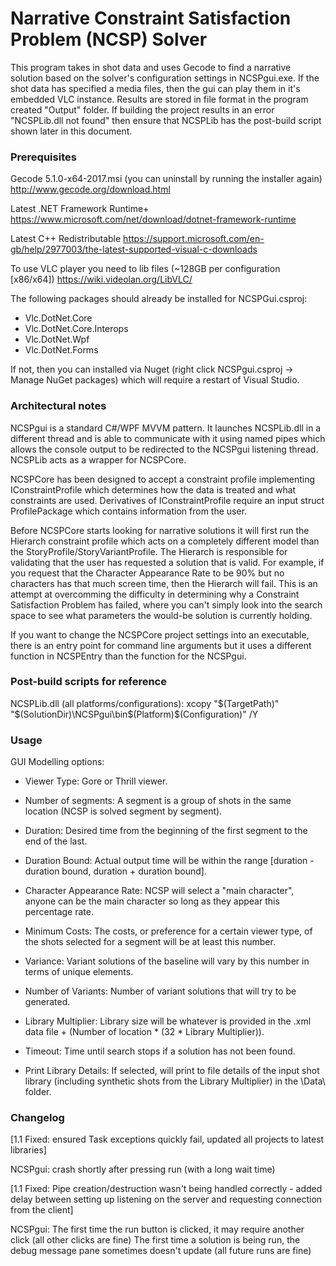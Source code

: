 # Narrative Constraint Satisfaction Problem (NCSP) Solver

This program takes in shot data and uses Gecode to find a narrative solution based on the solver's configuration settings in NCSPgui.exe. If the shot data has specified a media files, then the gui can play them in it's embedded VLC instance. Results are stored in file format in the program created "Output" folder. If building the project results in an error "NCSPLib.dll not found" then ensure that NCSPLib has the post-build script shown later in this document.

### Prerequisites

Gecode 5.1.0-x64-2017.msi (you can uninstall by running the installer again)
http://www.gecode.org/download.html

Latest .NET Framework Runtime+
https://www.microsoft.com/net/download/dotnet-framework-runtime
	
Latest C++ Redistributable
https://support.microsoft.com/en-gb/help/2977003/the-latest-supported-visual-c-downloads	

To use VLC player you need to lib files (~128GB per configuration [x86/x64])
https://wiki.videolan.org/LibVLC/

The following packages should already be installed for NCSPGui.csproj:
* Vlc.DotNet.Core
* Vlc.DotNet.Core.Interops
* Vlc.DotNet.Wpf
* Vlc.DotNet.Forms
	
If not, then you can installed via Nuget (right click NCSPgui.csproj -> Manage NuGet packages) which will require a restart of Visual Studio.
	
### Architectural notes

NCSPgui is a standard C#/WPF MVVM pattern. It launches NCSPLib.dll in a different thread and is able to communicate with it using named pipes which allows the console output to be redirected to the NCSPgui listening thread. NCSPLib acts as a wrapper for NCSPCore.
	
NCSPCore has been designed to accept a constraint profile implementing IConstraintProfile which determines how the data is treated and what constraints are used. Derivatives of IConstraintProfile require an input struct ProfilePackage which contains information from the user.
	
Before NCSPCore starts looking for narrative solutions it will first run the Hierarch constraint profile which acts on a completely different model than the StoryProfile/StoryVariantProfile. The Hierarch is responsible for validating that the user has requested a solution that is valid. For example, if you request that the Character Appearance Rate to be 90% but no characters has that much screen time, then the Hierarch will fail. This is an attempt at overcomming the difficulty in determining why a Constraint Satisfaction Problem has failed, where you can't simply look into the search space to see what parameters the would-be solution is currently holding.
	
If you want to change the NCSPCore project settings into an executable, there is an entry point for command line arguments but it uses a different function in NCSPEntry than the function for the NCSPgui.	
	
### Post-build scripts for reference

  NCSPLib.dll (all platforms/configurations):
  xcopy "$(TargetPath)" "$(SolutionDir)\NCSPgui\bin\$(Platform)\$(Configuration)\" /Y

### Usage

GUI Modelling options:

* Viewer Type: Gore or Thrill viewer.

* Number of segments: A segment is a group of shots in the same location (NCSP is solved segment by segment).

* Duration: Desired time from the beginning of the first segment to the end of the last.

* Duration Bound: Actual output time will be within the range [duration - duration bound, duration + duration bound].

* Character Appearance Rate: NCSP will select a "main character", anyone can be the main character so long as they appear this percentage rate.

* Minimum Costs: The costs, or preference for a certain viewer type, of the shots selected for a segment will be at least this number.

* Variance: Variant solutions of the baseline will vary by this number in terms of unique elements.

* Number of Variants: Number of variant solutions that will try to be generated.

* Library Multiplier: Library size will be whatever is provided in the .xml data file + (Number of location * (32 * Library Multiplier)).

* Timeout: Time until search stops if a solution has not been found.

* Print Library Details: If selected, will print to file details of the input shot library (including synthetic shots from the Library Multiplier) in the \Data\ folder.

### Changelog

[1.1 Fixed: ensured Task exceptions quickly fail, updated all projects to latest libraries]

NCSPgui: crash shortly after pressing run (with a long wait time)
	
[1.1 Fixed: Pipe creation/destruction wasn't being handled correctly - added delay between setting up listening on the server and requesting connection from the client]

NCSPgui: The first time the run button is clicked, it may require another click (all other clicks are fine)
			 The first time a solution is being run, the debug message pane sometimes doesn't update (all future runs are fine)
